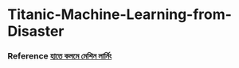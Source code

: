 # Titanic-Machine-Learning-from-Disaster

### Reference [হাতে কলমে মেশিন লার্নিং](https://rakibul-hassan.gitbook.io/mlbook-titanic/)
